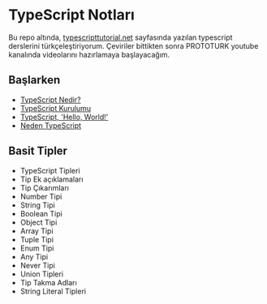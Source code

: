 # TypeScript Notları

Bu repo altında, [typescripttutorial.net](https://www.typescripttutorial.net/) sayfasında yazılan typescript derslerini türkçeleştiriyorum. Çeviriler bittikten sonra PROTOTURK youtube kanalında videolarını hazırlamaya başlayacağım.

## Başlarken

- [TypeScript Nedir?](./typescript-nedir.md)
- [TypeScript Kurulumu](./typescript-kurulumu.md)
- [TypeScript, 'Hello, World!'](./typescript-hello-world.md)
- [Neden TypeScript](./neden-typescript.md)

## Basit Tipler

- TypeScript Tipleri
- Tip Ek açıklamaları
- Tip Çıkarımları
- Number Tipi
- String Tipi
- Boolean Tipi
- Object Tipi
- Array Tipi
- Tuple Tipi
- Enum Tipi
- Any Tipi
- Never Tipi
- Union Tipleri
- Tip Takma Adları
- String Literal Tipleri
